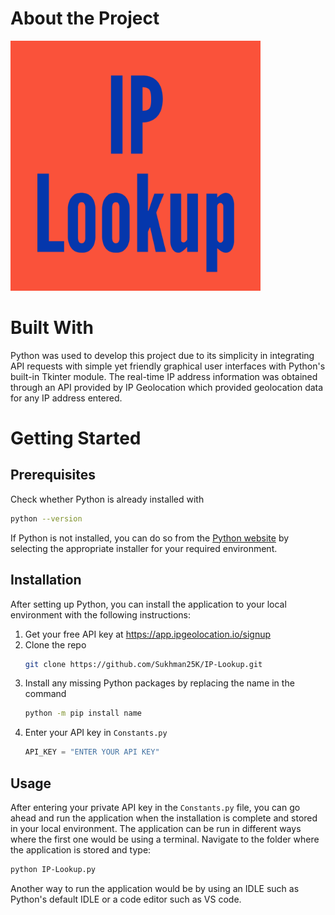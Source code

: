 # About the Project

<img src="https://github.com/Sukhman25K/IP-Lookup/blob/main/IPLookup-logo.png?raw=true" alt="Image of the application's logo with the title" height="400" width="400">

# Built With
Python was used to develop this project due to its simplicity in integrating API requests with simple yet friendly graphical user interfaces with Python's built-in Tkinter module. The real-time IP address information was obtained through an API provided by IP Geolocation which provided geolocation data for any IP address entered.

# Getting Started
## Prerequisites
Check whether Python is already installed with
```sh
python --version
```
If Python is not installed, you can do so from the [Python website](https://www.python.org/downloads) by selecting the appropriate installer for your required environment.

## Installation
After setting up Python, you can install the application to your local environment with the following instructions:
1. Get your free API key at <https://app.ipgeolocation.io/signup>
2. Clone the repo
   ```sh
   git clone https://github.com/Sukhman25K/IP-Lookup.git
   ```
3. Install any missing Python packages by replacing the name in the command 
   ```sh
   python -m pip install name
   ```
4. Enter your API key in ```Constants.py```
   ```py
   API_KEY = "ENTER YOUR API KEY"
   ```

## Usage
After entering your private API key in the ```Constants.py``` file, you can go ahead and run the application when the installation is complete and stored in your local environment. The application can be run in different ways where the first one would be using a terminal. Navigate to the folder where the application is stored and type:
```sh
python IP-Lookup.py
```

Another way to run the application would be by using an IDLE such as Python's default IDLE or a code editor such as VS code.
